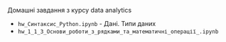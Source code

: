 Домашні завдання з курсу data analytics

- `hw_Cинтаксис_Python.ipynb` - Дані. Типи даних
- `hw_1_1_3_Основи_роботи_з_рядками_та_математичні_операції_.ipynb`
